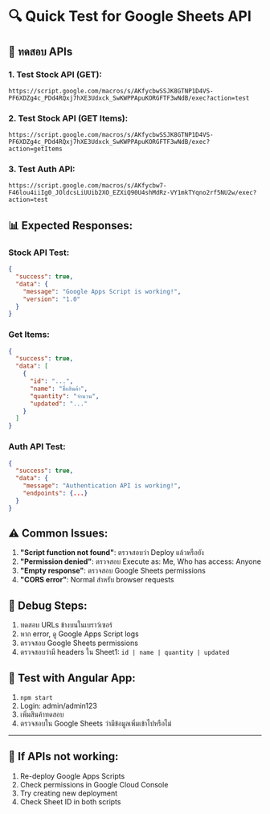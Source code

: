 # 🔍 Quick Test for Google Sheets API

## 🧪 ทดสอบ APIs

### 1. Test Stock API (GET):
```
https://script.google.com/macros/s/AKfycbwSSJK8GTNP1D4VS-PF6XDZg4c_PDd4RQxj7hXE3Udxck_SwKWPPApuKORGFTF3wNdB/exec?action=test
```

### 2. Test Stock API (GET Items):
```
https://script.google.com/macros/s/AKfycbwSSJK8GTNP1D4VS-PF6XDZg4c_PDd4RQxj7hXE3Udxck_SwKWPPApuKORGFTF3wNdB/exec?action=getItems
```

### 3. Test Auth API:
```
https://script.google.com/macros/s/AKfycbw7-F46lou4iiIg0_JOldcsLiUUib2XO_EZXiQ90U4shMdRz-VY1mkTYqno2rf5NU2w/exec?action=test
```

## 📊 Expected Responses:

### Stock API Test:
```json
{
  "success": true,
  "data": {
    "message": "Google Apps Script is working!",
    "version": "1.0"
  }
}
```

### Get Items:
```json
{
  "success": true,
  "data": [
    {
      "id": "...",
      "name": "ชื่อสินค้า",
      "quantity": "จำนวน",
      "updated": "..."
    }
  ]
}
```

### Auth API Test:
```json
{
  "success": true,
  "data": {
    "message": "Authentication API is working!",
    "endpoints": {...}
  }
}
```

## ⚠️ Common Issues:

1. **"Script function not found"**: ตรวจสอบว่า Deploy แล้วหรือยัง
2. **"Permission denied"**: ตรวจสอบ Execute as: Me, Who has access: Anyone
3. **"Empty response"**: ตรวจสอบ Google Sheets permissions
4. **"CORS error"**: Normal สำหรับ browser requests

## 🔧 Debug Steps:

1. ทดสอบ URLs ข้างบนในเบราว์เซอร์
2. หาก error, ดู Google Apps Script logs
3. ตรวจสอบ Google Sheets permissions
4. ตรวจสอบว่ามี headers ใน Sheet1: `id | name | quantity | updated`

## 📱 Test with Angular App:

1. `npm start`
2. Login: admin/admin123
3. เพิ่มสินค้าทดสอบ
4. ตรวจสอบใน Google Sheets ว่ามีข้อมูลเพิ่มเข้าไปหรือไม่

---

## 🚨 If APIs not working:

1. Re-deploy Google Apps Scripts
2. Check permissions in Google Cloud Console
3. Try creating new deployment
4. Check Sheet ID in both scripts
